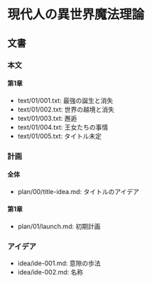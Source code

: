 # 現代人の異世界魔法理論
## 文書
### 本文
#### 第1章
- text/01/001.txt: 最強の誕生と消失
- text/01/002.txt: 世界の越境と消失
- text/01/003.txt: 邂逅
- text/01/004.txt: 王女たちの事情
- text/01/005.txt: タイトル未定


### 計画
#### 全体
- plan/00/title-idea.md: タイトルのアイデア


#### 第1章
- plan/01/launch.md: 初期計画


### アイデア
- idea/ide-001.md: 意隙の歩法
- idea/ide-002.md: 名称
